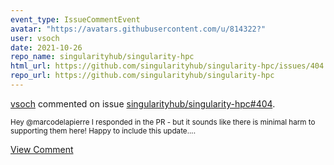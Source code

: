 ```yaml
---
event_type: IssueCommentEvent
avatar: "https://avatars.githubusercontent.com/u/814322?"
user: vsoch
date: 2021-10-26
repo_name: singularityhub/singularity-hpc
html_url: https://github.com/singularityhub/singularity-hpc/issues/404
repo_url: https://github.com/singularityhub/singularity-hpc
---
```


<a href='https://github.com/vsoch' target='_blank'>vsoch</a> commented on issue <a href='https://github.com/singularityhub/singularity-hpc/issues/404' target='_blank'>singularityhub/singularity-hpc#404</a>.

<small>Hey @marcodelapierre I responded in the PR - but it sounds like there is minimal harm to supporting them here! Happy to include this update....</small>

<a href='https://github.com/singularityhub/singularity-hpc/issues/404' target='_blank'>View Comment</a>